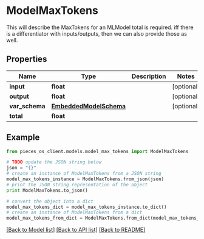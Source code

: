 # ModelMaxTokens

This will describe the MaxTokens for an MLModel  total is required.  iff there is a differentiator with inputs/outputs, then we can also provide those as well.

## Properties
Name | Type | Description | Notes
------------ | ------------- | ------------- | -------------
**input** | **float** |  | [optional] 
**output** | **float** |  | [optional] 
**var_schema** | [**EmbeddedModelSchema**](EmbeddedModelSchema.md) |  | [optional] 
**total** | **float** |  | 

## Example

```python
from pieces_os_client.models.model_max_tokens import ModelMaxTokens

# TODO update the JSON string below
json = "{}"
# create an instance of ModelMaxTokens from a JSON string
model_max_tokens_instance = ModelMaxTokens.from_json(json)
# print the JSON string representation of the object
print ModelMaxTokens.to_json()

# convert the object into a dict
model_max_tokens_dict = model_max_tokens_instance.to_dict()
# create an instance of ModelMaxTokens from a dict
model_max_tokens_from_dict = ModelMaxTokens.from_dict(model_max_tokens_dict)
```
[[Back to Model list]](../README.md#documentation-for-models) [[Back to API list]](../README.md#documentation-for-api-endpoints) [[Back to README]](../README.md)


